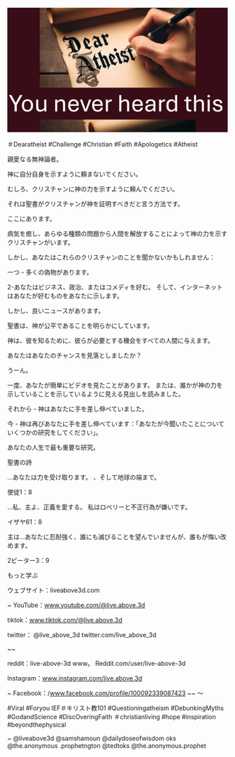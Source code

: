 ![Video cover image](../cover.jpg "cover photo")

＃Dearatheist #Challenge #Christian #Faith #Apologetics #Atheist

親愛なる無神論者。

神に自分自身を示すように頼まないでください。

むしろ、クリスチャンに神の力を示すように頼んでください。

それは聖書がクリスチャンが神を証明すべきだと言う方法です。

ここにあります。

病気を癒し、あらゆる種類の問題から人間を解放することによって神の力を示すクリスチャンがいます。

しかし、あなたはこれらのクリスチャンのことを聞かないかもしれません：

一つ - 多くの偽物があります。

2-あなたはビジネス、政治、またはコメディを好む。 そして、インターネットはあなたが好むものをあなたに示します。

しかし、良いニュースがあります。

聖書は、神が公平であることを明らかにしています。

神は、彼を知るために、彼らが必要とする機会をすべての人間に与えます。

あなたはあなたのチャンスを見落としましたか？

うーん。

一度、あなたが簡単にビデオを見たことがあります。 または、誰かが神の力を示していることを示しているように見える見出しを読みました。

それから - 神はあなたに手を差し伸べていました。

今 - 神は再びあなたに手を差し伸べています：「あなたが今聞いたことについていくつかの研究をしてください」。

あなたの人生で最も重要な研究。

聖書の詩

...あなたは力を受け取ります。 、そして地球の端まで。

使徒1：8

…私、主よ、正義を愛する。 私はロベリーと不正行為が嫌いです。

イザヤ61：8

主は…あなたに忍耐強く、誰にも滅びることを望んでいませんが、誰もが悔い改めます。

2ピーター3：9

もっと学ぶ

ウェブサイト：liveabove3d.com

~ YouTube：www.youtube.com/@live.above.3d

tiktok：www.tiktok.com/@live.above.3d

twitter： @live_above_3d twitter.com/live_above_3d

~~

reddit：live-above-3d www。 Reddit.com/user/live-above-3d

Instagram：www.instagram.com/live.above.3d

~ Facebook：/www.facebook.com/profile/100092339087423 ~~ 〜

#Viral #Foryou IEF＃キリスト教101 #Questioningatheism #DebunkingMyths #GodandScience #DiscOveringFaith ＃christianliving #hope #inspiration #beyondthephysical

~ @liveabove3d @samshamoun @dailydoseofwisdom oks @the.anonymous .prophetngton @tedtoks @the.anonymous.prophet